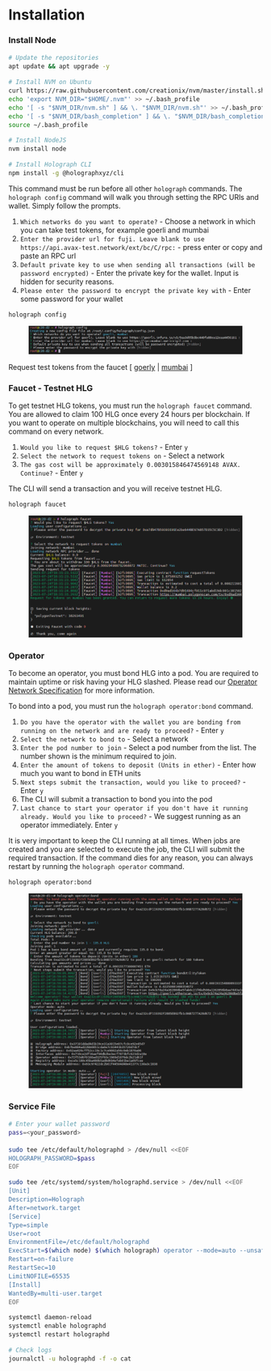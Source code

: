 # Installation

### Install Node <a href="#faucet---testnet-hlg" id="faucet---testnet-hlg"></a>

```bash
# Update the repositories
apt update && apt upgrade -y
```

```bash
# Install NVM on Ubuntu
curl https://raw.githubusercontent.com/creationix/nvm/master/install.sh | bash 
echo 'export NVM_DIR="$HOME/.nvm"' >> ~/.bash_profile
echo '[ -s "$NVM_DIR/nvm.sh" ] && \. "$NVM_DIR/nvm.sh"' >> ~/.bash_profile
echo '[ -s "$NVM_DIR/bash_completion" ] && \. "$NVM_DIR/bash_completion"' >> ~/.bash_profile
source ~/.bash_profile
```

```bash
# Install NodeJS
nvm install node
```

```bash
# Install Holograph CLI
npm install -g @holographxyz/cli
```

This command must be run before all other `holograph` commands. The `holograph config` command will walk you through setting the RPC URls and wallet. Simply follow the prompts.

1. `Which networks do you want to operate?` - Choose a network in which you can take test tokens, for example goerli and mumbai
2. `Enter the provider url for fuji. Leave blank to use https://api.avax-test.network/ext/bc/C/rpc:` - press enter or copy and paste an RPC url
3. `Default private key to use when sending all transactions (will be password encrypted)` - Enter the private key for the wallet. Input is hidden for security reasons.
4. `Please enter the password to encrypt the private key with` - Enter some password for your wallet

```bash
holograph config
```

<figure><img src="../../.gitbook/assets/image (6).png" alt=""><figcaption></figcaption></figure>

Request test tokens from the faucet \[ [goerly](https://goerli-faucet.pk910.de/) | [mumbai](https://faucet.polygon.technology/) ]

### Faucet - Testnet HLG <a href="#faucet---testnet-hlg" id="faucet---testnet-hlg"></a>

To get testnet HLG tokens, you must run the `holograph faucet` command. You are allowed to claim 100 HLG once every 24 hours per blockchain. If you want to operate on multiple blockchains, you will need to call this command on every network.

1. `Would you like to request $HLG tokens?` - Enter `y`
2. `Select the network to request tokens on` - Select a network
3. `The gas cost will be approximately 0.003015846474569148 AVAX. Continue?` - Enter `y`

The CLI will send a transaction and you will receive testnet HLG.

```bash
holograph faucet
```

<figure><img src="../../.gitbook/assets/image (3).png" alt=""><figcaption></figcaption></figure>

### Operator <a href="#operating" id="operating"></a>

To become an operator, you must bond HLG into a pod. You are required to maintain uptime or risk having your HLG slashed. Please read our [Operator Network Specification](https://docs.holograph.xyz/about/operator-network-specification) for more information.

To bond into a pod, you must run the `holograph operator:bond` command.

1. `Do you have the operator with the wallet you are bonding from running on the network and are ready to proceed?` - Enter `y`
2. `Select the network to bond to` - Select a network
3. `Enter the pod number to join` - Select a pod number from the list. The number shown is the minimum required to join.
4. `Enter the amount of tokens to deposit (Units in ether)` - Enter how much you want to bond in ETH units
5. `Next steps submit the transaction, would you like to proceed?` - Enter `y`
6. The CLI will submit a transaction to bond you into the pod
7. `Last chance to start your operator if you don't have it running already. Would you like to proceed?` - We suggest running as an operator immediately. Enter `y`

It is very important to keep the CLI running at all times. When jobs are created and you are selected to execute the job, the CLI will submit the required transaction. If the command dies for any reason, you can always restart by running the `holograph operator` command.

```bash
holograph operator:bond
```

<figure><img src="../../.gitbook/assets/image (7).png" alt=""><figcaption></figcaption></figure>

### Service File <a href="#operating" id="operating"></a>

```bash
# Enter your wallet password
pass=<your_password>

sudo tee /etc/default/holographd > /dev/null <<EOF
HOLOGRAPH_PASSWORD=$pass
EOF
```

```bash
sudo tee /etc/systemd/system/holographd.service > /dev/null <<EOF
[Unit]
Description=Holograph
After=network.target
[Service]
Type=simple
User=root
EnvironmentFile=/etc/default/holographd
ExecStart=$(which node) $(which holograph) operator --mode=auto --unsafePassword=\$HOLOGRAPH_PASSWORD --sync
Restart=on-failure
RestartSec=10
LimitNOFILE=65535
[Install]
WantedBy=multi-user.target
EOF
```

```bash
systemctl daemon-reload
systemctl enable holographd
systemctl restart holographd
```

```bash
# Check logs
journalctl -u holographd -f -o cat
```

